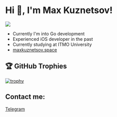 # Hi 👋, I'm Max Kuznetsov!

![](https://komarev.com/ghpvc/?username=icerzack&label=My+profile+views)

* Currently I'm into Go development
* Experienced iOS developer in the past
* Currently studying at ITMO University
* [maxkuznetsov.space](https://maxkuznetsov.space)

<!-- ## Skills 📚
![](https://img.shields.io/badge/Go-0099FF?style=for-the-badge&logo=go&logoColor=white)
![](https://img.shields.io/badge/Swift-FA7343?style=for-the-badge&logo=swift&logoColor=white)
![](https://img.shields.io/badge/Python-14354C?style=for-the-badge&logo=python&logoColor=white)
![](https://img.shields.io/badge/Java-ED8B00?style=for-the-badge&logo=openjdk&logoColor=white)
![](https://img.shields.io/badge/JavaScript-323330?style=for-the-badge&logo=javascript&logoColor=F7DF1E)
![](https://img.shields.io/badge/PostgreSQL-316192?style=for-the-badge&logo=postgresql&logoColor=white)
![](https://img.shields.io/badge/Redis-AA0000?style=for-the-badge&logo=redis&logoColor=white)
 -->
## 🏆 GitHub Trophies

[![trophy](https://github-profile-trophy.vercel.app/?username=icerzack&theme=nord&column=7)](https://github.com/ryo-ma/github-profile-trophy)

## Contact me:

[Telegram](https://t.me/maxalkuz)
